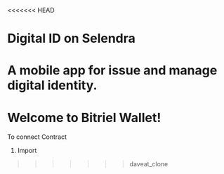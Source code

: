 <<<<<<< HEAD
# Digital ID on Selendra

A mobile app for issue and manage digital identity.
=======
# Welcome to Bitriel Wallet!

To connect Contract
1. Import 
>>>>>>> daveat_clone
